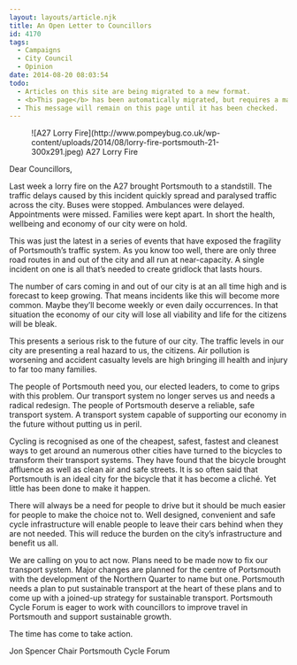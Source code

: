 ```yaml
---
layout: layouts/article.njk
title: An Open Letter to Councillors
id: 4170
tags:
  - Campaigns
  - City Council
  - Opinion
date: 2014-08-20 08:03:54
todo:
  - Articles on this site are being migrated to a new format.
  - <b>This page</b> has been automatically migrated, but requires a manual check-&amp;-tune to ensure the format and links all work as expected.
  - This message will remain on this page until it has been checked.
---
```


<figure id="attachment_4171" align="alignright" width="300">![A27 Lorry Fire](http://www.pompeybug.co.uk/wp-content/uploads/2014/08/lorry-fire-portsmouth-21-300x291.jpeg) A27 Lorry Fire</figure>

Dear Councillors,

Last week a lorry fire on the A27 brought Portsmouth to a standstill. The traffic delays caused by this incident quickly spread and paralysed traffic across the city. Buses were stopped. Ambulances were delayed. Appointments were missed. Families were kept apart. In short the health, wellbeing and economy of our city were on hold.

This was just the latest in a series of events that have exposed the fragility of Portsmouth’s traffic system. As you know too well, there are only three road routes in and out of the city and all run at near-capacity. A single incident on one is all that’s needed to create gridlock that lasts hours.

The number of cars coming in and out of our city is at an all time high and is forecast to keep growing. That means incidents like this will become more common. Maybe they’ll become weekly or even daily occurrences. In that situation the economy of our city will lose all viability and life for the citizens will be bleak.

This presents a serious risk to the future of our city. The traffic levels in our city are presenting a real hazard to us, the citizens. Air pollution is worsening and accident casualty levels are high bringing ill health and injury to far too many families.

The people of Portsmouth need you, our elected leaders, to come to grips with this problem. Our transport system no longer serves us and needs a radical redesign. The people of Portsmouth deserve a reliable, safe transport system. A transport system capable of supporting our economy in the future without putting us in peril.

Cycling is recognised as one of the cheapest, safest, fastest and cleanest ways to get around an numerous other cities have turned to the bicycles to transform their transport systems. They have found that the bicycle brought affluence as well as clean air and safe streets. It is so often said that Portsmouth is an ideal city for the bicycle that it has become a cliché. Yet little has been done to make it happen.

There will always be a need for people to drive but it should be much easier for people to make the choice not to. Well designed, convenient and safe cycle infrastructure will enable people to leave their cars behind when they are not needed. This will reduce the burden on the city’s infrastructure and benefit us all.

We are calling on you to act now. Plans need to be made now to fix our transport system. Major changes are planned for the centre of Portsmouth with the development of the Northern Quarter to name but one. Portsmouth needs a plan to put sustainable transport at the heart of these plans and to come up with a joined-up strategy for sustainable transport. Portsmouth Cycle Forum is eager to work with councillors to improve travel in Portsmouth and support sustainable growth.

The time has come to take action.

Jon Spencer
Chair
Portsmouth Cycle Forum